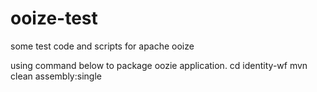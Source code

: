 # ooize-test
some test code and scripts for apache ooize

using command below to package oozie application.
    cd identity-wf
    mvn clean assembly:single